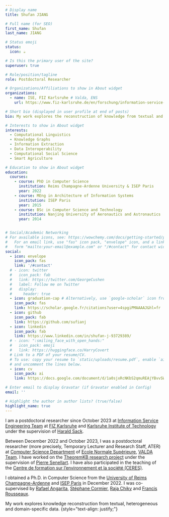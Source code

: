 ```yaml
---
# Display name
title: Shufan JIANG

# Full name (for SEO)
first_name: Shufan
last_name: JIANG

# Status emoji
status:
  icon: ☕️

# Is this the primary user of the site?
superuser: true

# Role/position/tagline
role: Postdoctoral Researcher

# Organizations/Affiliations to show in About widget
organizations:
  - name: ISE, FIZ Karlsruhe # Valda, ENS
    url: https://www.fiz-karlsruhe.de/en/forschung/information-service-engineering # https://team.inria.fr/valda/

# Short bio (displayed in user profile at end of posts)
bio: My work explores the reconstruction of knowledge from textual and heterogeneous data.

# Interests to show in About widget
interests:
  - Computational Linguistics
  - Knowledge Graphs
  - Information Extraction
  - Data Interoperability
  - Computational Social Science
  - Smart Agriculture

# Education to show in About widget
education:
  courses:
    - course: PhD in Computer Science
      institution: Reims Champagne-Ardenne University & ISEP Paris
      year: 2022
    - course: MEng in Architecture of Information Systems
      institution: ISEP Paris
      year: 2015
    - course: BSc in Computer Science and Technology
      institution: Nanjing University of Aeronautics and Astronautics
      year: 2014


# Social/Academic Networking
# For available icons, see: https://wowchemy.com/docs/getting-started/page-builder/#icons
#   For an email link, use "fas" icon pack, "envelope" icon, and a link in the
#   form "mailto:your-email@example.com" or "/#contact" for contact widget.
social:
  - icon: envelope
    icon_pack: fas
    link: '/#contact'
  # - icon: twitter
  #   icon_pack: fab
  #   link: https://twitter.com/GeorgeCushen
  #   label: Follow me on Twitter
  #   display:
  #     header: true
  - icon: graduation-cap # Alternatively, use `google-scholar` icon from `ai` icon pack
    icon_pack: fas
    link: https://scholar.google.fr/citations?user=4spgiPMAAAAJ&hl=fr
  - icon: github
    icon_pack: fab
    link: https://github.com/sufianj
  - icon: linkedin
    icon_pack: fab
    link: https://www.linkedin.com/in/shufan-j-93729389/
  # - icon: ":smiling_face_with_open_hands:"
  #   icon_pack: emoji
  #   link: https://huggingface.co/HarryCovert
  # Link to a PDF of your resume/CV.
  # To use: copy your resume to `static/uploads/resume.pdf`, enable `ai` icons in `params.yaml`,
  # and uncomment the lines below.
  - icon: cv
    icon_pack: ai
    link: https://docs.google.com/document/d/1a0sjxRcNKbS2qmuREAjYBvvSW68udsc_GbwII0JNNXE/export?format=pdf

# Enter email to display Gravatar (if Gravatar enabled in Config)
email: ''

# Highlight the author in author lists? (true/false)
highlight_name: true
---
```

I am a postdoctoral researcher since October 2023 at <a href="https://www.fiz-karlsruhe.de/en/forschung/information-service-engineering" target="_blank">Information Service Engineering Team</a> at <a href="https://www.fiz-karlsruhe.de/en" target="_blank">FIZ Karlsruhe</a> and <a href="https://www.kit.edu/english/" target="_blank">Karlsruhe Institute of Technology</a> under the supervision of <a href="https://www.fiz-karlsruhe.de/en/forschung/lebenslauf-prof-dr-harald-sack" target="_blank">Harald Sack</a>.

Between December 2022 and October 2023, I was a postdoctoral researcher (more precisely, Temporary Lecturer and Research Staff, ATER) at <a href="https://www.di.ens.fr/" target="_blank">Computer Science Department</a> of <a href="https://www.ens.psl.eu/" target="_blank">Ecole Normale Supérieure</a>, <a href="https://team.inria.fr/valda/" target="_blank">VALDA Team</a>. I have worked on the <a href="https://github.com/PierreSenellart/theoremkb"  target="_blank">TheoremKB research project</a> under the supervision of <a href="https://pierre.senellart.com" target="_blank">Pierre Senellart</a>. I have also participated in the teaching of the <a href="https://ceres.ens.psl.eu" target="_blank">Centre de formation sur l’environnement et la société (CERES)</a>.

I obtained a Ph.D. in Computer Science from the <a href="https://www.univ-reims.eu/" target="_blank">University of Reims Champagne-Ardenne</a> and <a href="https://en.isep.fr/" target="_blank">ISEP Paris</a> in December 2022. I was co-supervised by <a href="https://rafaelangarita.github.io" target="_blank"> Rafael Angarita</a>, <a href="https://crestic.univ-reims.fr/fr/stephane.cormier" target="_blank">Stéphane Cormier</a>, <a href="https://www.linkedin.com/in/rchiky/" target="_blank">Raja Chiky</a> and <a href="http://www.francisrousseaux.fr/" target="_blank">Francis Rousseaux</a>. 

My work explores knowledge reconstruction from textual, heterogeneous and domain-specific data.
{style="text-align: justify;"}
